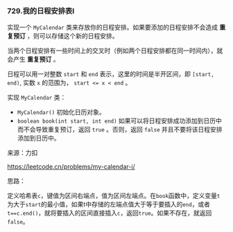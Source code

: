 ### 729.我的日程安排表I

实现一个 `MyCalendar` 类来存放你的日程安排。如果要添加的日程安排不会造成 **重复预订** ，则可以存储这个新的日程安排。

当两个日程安排有一些时间上的交叉时（例如两个日程安排都在同一时间内），就会产生 **重复预订** 。

日程可以用一对整数 `start` 和 `end` 表示，这里的时间是半开区间，即 `[start, end)`, 实数 `x` 的范围为，  `start <= x < end` 。

实现 `MyCalendar` 类：

- `MyCalendar()` 初始化日历对象。
- `boolean book(int start, int end)` 如果可以将日程安排成功添加到日历中而不会导致重复预订，返回 `true` 。否则，返回 `false` 并且不要将该日程安排添加到日历中。

来源：力扣

https://leetcode.cn/problems/my-calendar-i/



思路：

​		定义哈希表`c`，键值为区间右端点，值为区间左端点。在`book`函数中，定义变量`t`为大于`start`的最小值，如果t中存储的左端点值大于等于要插入的`end`，或者`t==c.end()`，就将要插入的区间直接插入`c`，返回`true`。如果不存在，就返回`false`。